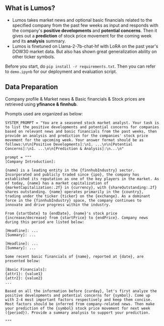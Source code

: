 ## What is Lumos?
- Lumos takes market news and optional basic financials related to the specified company from the past few weeks as input and responds with the company's **positive developments** and **potential concerns**. Then it gives out a **prediction** of stock price movement for the coming week and its **analysis** summary.
- Lumos is finetuned on Llama-2-7b-chat-hf with LoRA on the past year's DOW30 market data. But also has shown great generalization ability on other ticker symbols.


Before you start, do `pip install -r requirements.txt`. Then you can refer to `demo.ipynb` for our deployment and evaluation script.

## Data Preparation
Company profile & Market news & Basic financials & Stock prices are retrieved using **yfinance & finnhub**.

Prompts used are organized as below:

```
SYSTEM_PROMPT = "You are a seasoned stock market analyst. Your task is to list the positive developments and potential concerns for companies based on relevant news and basic financials from the past weeks, then provide an analysis and prediction for the companies' stock price movement for the upcoming week. Your answer format should be as follows:\n\n[Positive Developments]:\n1. ...\n\n[Potential Concerns]:\n1. ...\n\n[Prediction & Analysis]:\n...\n"

prompt = """
[Company Introduction]:

{name} is a leading entity in the {finnhubIndustry} sector. Incorporated and publicly traded since {ipo}, the company has established its reputation as one of the key players in the market. As of today, {name} has a market capitalization of {marketCapitalization:.2f} in {currency}, with {shareOutstanding:.2f} shares outstanding. {name} operates primarily in the {country}, trading under the ticker {ticker} on the {exchange}. As a dominant force in the {finnhubIndustry} space, the company continues to innovate and drive progress within the industry.

From {startDate} to {endDate}, {name}'s stock price {increase/decrease} from {startPrice} to {endPrice}. Company news during this period are listed below:

[Headline]: ...
[Summary]: ...

[Headline]: ...
[Summary]: ...

Some recent basic financials of {name}, reported at {date}, are presented below:

[Basic Financials]:
{attr1}: {value1}
{attr2}: {value2}
...

Based on all the information before {curday}, let's first analyze the positive developments and potential concerns for {symbol}. Come up with 2-4 most important factors respectively and keep them concise. Most factors should be inferred from company-related news. Then make your prediction of the {symbol} stock price movement for next week ({period}). Provide a summary analysis to support your prediction.

"""
```
